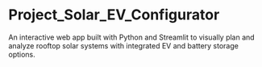 # Project_Solar_EV_Configurator
An interactive web app built with Python and Streamlit to visually plan and analyze rooftop solar systems with integrated EV and battery storage options.
